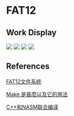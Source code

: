 # FAT12

## Work Display
![](https://wtfhhh.oss-cn-beijing.aliyuncs.com/fat1.png)
![](https://wtfhhh.oss-cn-beijing.aliyuncs.com/fat2.png)
![](https://wtfhhh.oss-cn-beijing.aliyuncs.com/fat3.png)
![](https://wtfhhh.oss-cn-beijing.aliyuncs.com/fat4.png)

## References

[FAT12文件系统](https://blog.csdn.net/judyge/article/details/52373751)

[Make 是甚麼以及它的用法](https://blog.csdn.net/weixin_46803507/article/details/109356236)

[C++和NASM联合编译](https://blog.csdn.net/HermitSun/article/details/102905085)
